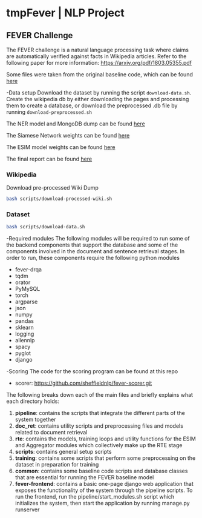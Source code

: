 # tmpFever | NLP Project
## FEVER Challenge

The FEVER challenge is a natural language processing task where claims are automatically verified against facts in Wikipedia articles. Refer to the following paper for more information: https://arxiv.org/pdf/1803.05355.pdf

Some files were taken from the original baseline code, which can be found [here](https://github.com/sheffieldnlp/fever-naacl-2018)

-Data setup
Download the dataset by running the script `download-data.sh`. Create the wikipedia db by either downloading the pages
and processing them to create a database, or download the preprocessed .db file by running `download-preprocessed.sh`

The NER model and MongoDB dump can be found [here](https://drive.google.com/drive/folders/1ByZIHFB5816RHSroIaRkvuullPBppBxQ?usp=sharing)

The Siamese Network weights can be found [here](https://drive.google.com/drive/folders/1I6zLth9NtvqvSrYAitkCsLEiWm0bpRcu?usp=sharing)

The ESIM model weights can be found [here](https://drive.google.com/drive/folders/1LLaNqWyTsskAIj_aw5UeRe5SE-vdK9rV?usp=sharing)

The final report can be found [here](https://drive.google.com/file/d/1g_UZdGS4q1eCRM3WGqQp-vheTYmaLGKb/view?usp=sharing)

### Wikipedia
Download pre-processed Wiki Dump
```bash
bash scripts/download-processed-wiki.sh
```
### Dataset
```bash
bash scripts/download-data.sh
```

-Required modules
The following modules will be required to run some of the backend components that support the database and some of the
components involved in the document and sentence retrieval stages. In order to run, these components require
the following python modules
* fever-drqa
* tqdm
* orator
* PyMySQL
* torch
* argparse
* json
* numpy
* pandas
* sklearn
* logging
* allennlp
* spacy
* pyglot
* django

-Scoring
The code for the scoring program can be found at this repo
* scorer: https://github.com/sheffieldnlp/fever-scorer.git


The following breaks down each of the main files and briefly explains what each directory holds:

1. **pipeline**: contains the scripts that integrate the different parts of the system together 
2. **doc_ret**: contains utility scripts and preprocessing files and models related to document retrieval
3. **rte**: contains the models, training loops and utility functions for the ESIM and Aggregator modules which collectively make up the RTE stage
4. **scripts**: contains general setup scripts
5. **training**: contains some scripts that perform some preprocessing on the dataset in preparation for training
6. **common**: contains some baseline code scripts and database classes that are essential for running the FEVER baseline model
7. **fever-frontend**: contains a basic one-page django web application that exposes the functionality of the system through the pipeline scripts. To run the frontend, run the pipeline/start_modules.sh script which initializes the system, then start the application by running manage.py runserver
